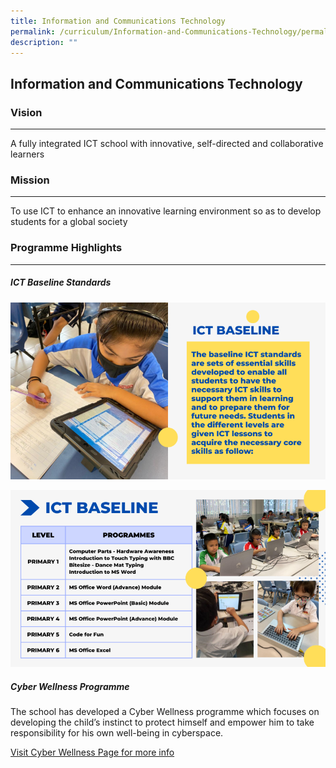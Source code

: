 ```yaml
---
title: Information and Communications Technology
permalink: /curriculum/Information-and-Communications-Technology/permalink/
description: ""
---
```



## Information and Communications Technology



### **Vision**
----------

A fully integrated ICT school with innovative, self-directed and collaborative learners

### **Mission**
-----------

To use ICT to enhance an innovative learning environment so as to develop students for a global society

### **Programme Highlights**
------------------------

##### **ICT Baseline Standards**

![](/images/ICT1.png)

![](/images/ICT2.png)

##### **Cyber Wellness Programme**

The school has developed a Cyber Wellness programme which focuses on developing the child’s instinct to protect himself and empower him to take responsibility for his own well-being in cyberspace.

[Visit Cyber Wellness Page for more info](/co-curriculum-programme/Cyber-Wellness-Programme/permalink/)
